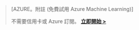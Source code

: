 >[AZURE。附註 (免費試用 Azure Machine Learning)]
>
>不需要信用卡或 Azure 訂閱。 <a href="https://studio.azureml.net/?selectAccess=true&o=2" target="_blank">**立即開始 >**</a>

